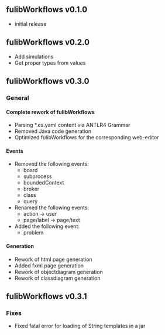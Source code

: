 ## fulibWorkflows v0.1.0

- initial release

## fulibWorkflows v0.2.0

- Add simulations
- Get proper types from values

## fulibWorkflows v0.3.0

### General
#### Complete rework of fulibWorkflows
- Parsing *.es.yaml content via ANTLR4 Grammar
- Removed Java code generation
- Optimized fulibWorkflows for the corresponding web-editor

#### Events
- Removed the following events:
  - board
  - subprocess
  - boundedContext
  - broker
  - class
  - query
- Renamed the following events:
  - action -> user
  - page/label -> page/text
- Added the following event:
  - problem

#### Generation
- Rework of html page generation
- Added fxml page generation
- Rework of objectdiagram generation
- Rework of classdiagram generation

## fulibWorkflows v0.3.1

### Fixes
- Fixed fatal error for loading of String templates in a jar
